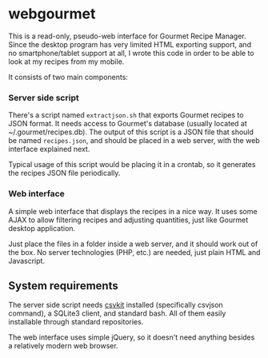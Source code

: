 # webgourmet
This is a read-only, pseudo-web interface for Gourmet Recipe Manager. Since the desktop program has very limited HTML exporting support, and no smartphone/tablet support at all, I wrote this code in order to be able to look at my recipes from my mobile.

It consists of two main components:

### Server side script

There's a script named `extractjson.sh` that exports Gourmet recipes to JSON format. It needs access to Gourmet's database (usually located at ~/.gourmet/recipes.db). The output of this script is a JSON file that should be named `recipes.json`, and should be placed in a web server, with the web interface explained next.

Typical usage of this script would be placing it in a crontab, so it generates the recipes JSON file periodically.

### Web interface

A simple web interface that displays the recipes in a nice way. It uses some AJAX to allow filtering recipes and adjusting quantities, just like Gourmet desktop application.

Just place the files in a folder inside a web server, and it should work out of the box. No server technologies (PHP, etc.) are needed, just plain HTML and Javascript.

## System requirements

The server side script needs [csvkit](http://csvkit.readthedocs.org/en/0.9.1/) installed (specifically csvjson command), a SQLite3 client, and standard bash. All of them easily installable through standard repositories.

The web interface uses simple jQuery, so it doesn't need anything besides a relatively modern web browser.
